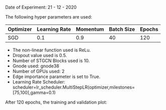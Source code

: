 Date of Experiment: 21 - 12 - 2020

The following hyper parameters are used:

 Optimizer  | Learning Rate |  Momentum    |  Batch Size | Epochs
 ------------- | -------------| ---------- | ---------| -------
 SGD           | 0.1         | 0.9        | 40   | 120 


+ The non-linear function used is ReLu. 
+ Dropout value used is 0.5. 
+ Number of STGCN Blocks used is 10.
+ Gnode used: gnode38
+ Number of GPUs used: 2
+ Edge importance parameter is set to True.
+ Learning Rate Scheduler: scheduler=lr_scheduler.MultiStepLR(optimizer,milestones=[75,100],gamma=0.1)

After 120 epochs, the training and validation plot: 
